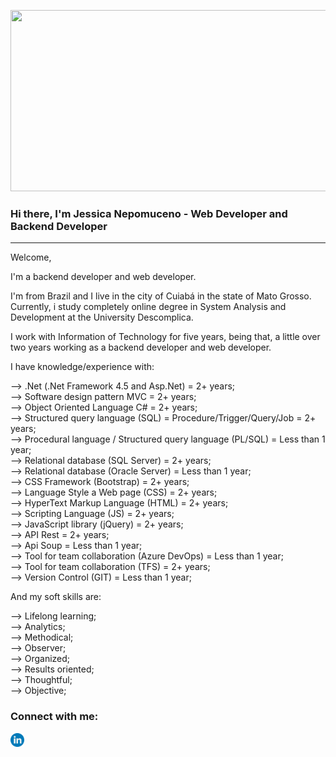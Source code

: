 <p align="center">
  <img src="https://super.abril.com.br/wp-content/uploads/2016/09/super_imggato_digitando_0.gif" width="800" height="290">
</p>

### Hi there, I'm Jessica Nepomuceno - Web Developer and Backend Developer

---

Welcome,
 
I'm a backend developer and web developer. 

I'm from Brazil and I live in the city of Cuiabá in the state of Mato Grosso.
Currently, i study completely online degree in System Analysis and Development at the University Descomplica.

I work with Information of Technology for five years, being that, a little over two years working as a backend developer and web developer.   

I have knowledge/experience with: 

--> .Net (.Net Framework 4.5 and Asp.Net) = 2+ years;<br />
--> Software design pattern MVC = 2+ years;<br />
--> Object Oriented Language C# = 2+ years;<br />
--> Structured query language (SQL) = Procedure/Trigger/Query/Job = 2+ years;<br />
--> Procedural language / Structured query language (PL/SQL) = Less than 1 year;<br />
--> Relational database (SQL Server) = 2+ years;<br />
--> Relational database (Oracle Server) =  Less than 1 year;<br />
--> CSS Framework (Bootstrap) = 2+ years;<br />
--> Language Style a Web page (CSS) = 2+ years;<br />
--> HyperText Markup Language (HTML) = 2+ years;<br />
--> Scripting Language (JS) = 2+ years;<br />
--> JavaScript library (jQuery) = 2+ years;<br />
--> API Rest = 2+ years;<br />
--> Api Soup = Less than 1 year;<br />
--> Tool for team collaboration (Azure DevOps) = Less than 1 year;<br />
--> Tool for team collaboration (TFS) = 2+ years;<br />
--> Version Control (GIT) = Less than 1 year;<br />

And my soft skills are: 

--> Lifelong learning;<br />
--> Analytics;<br />
--> Methodical;<br />
--> Observer;<br />
--> Organized;<br />
--> Results oriented;<br />
--> Thoughtful;<br />
--> Objective;<br />

### Connect with me:

[<img align="left" alt="JessicaNepomuceno | LinkedIn" width="22px" src="./linkedin.svg" />][linkedin]

<br />
<br />
  
[linkedin]: https://www.linkedin.com/in/jessicanepomuceno/
